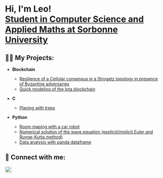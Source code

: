 <h1>Hi, I'm Leo! <br/><a href="https://www.linkedin.com/in/leo-combaret/">Student in Computer Science and Applied Maths at Sorbonne University</a></h1>

<h2>👨‍💻 My Projects:</h2>

- <b>Blockchain</b>
  - [Resilience of a Cellular consensus in a Strogatz topology in presence of Byzantine adversaries](https://github.com/Shimaadakunn/Cellular_consensus)
  - [Quick modeling of the Iota blockchain](https://github.com/Shimaadakunn/IOTA-Tangle)
  
- <b>C</b>
  - [Playing with trees](https://github.com/Shimaadakunn/Algorithmie-Main-3)
  
- <b>Python</b>
  - [Room maping with a car robot](https://github.com/ejovo13/Projet-Robot)
  - [Numerical solution of the wave equation (explicit/implicit Euler and Runge-Kutta method)](https://github.com/Rudiio/Projet-Musique)
  - [Data analysis with panda dataframe](https://github.com/Shimaadakunn/Billbord-analyze)
  
<h2> 🤳 Connect with me:</h2>

[<img align="left" alt="LeoCombaret | LinkedIn" width="22px" src="https://cdn.jsdelivr.net/npm/simple-icons@v3/icons/linkedin.svg" />][linkedin]

[linkedin]: https://www.linkedin.com/in/leo-combaret/
